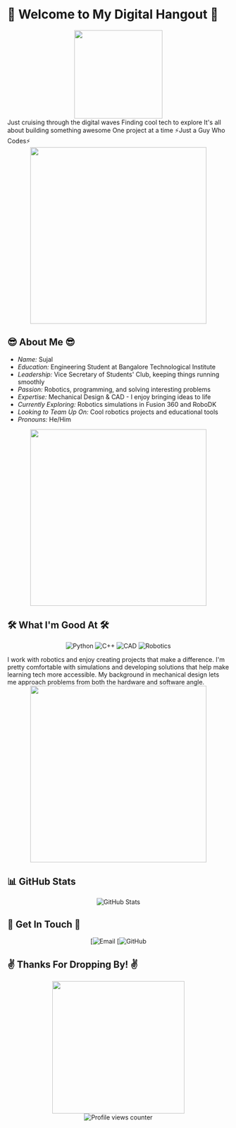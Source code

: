 
# 🤖 Welcome to My Digital Hangout 🤖

<div align="center">
 <img align="center" src="https://media.giphy.com/media/v1.Y2lkPTc5MGI3NjExZDRmNTg2NDdiMWM2NGJkNTU4MzdkZjA2NDQxYTk0YzMzOGMzMmZjNSZjdD1n/bGgsc5mWoryfgKBx1u/giphy.gif" width="200" height="200"/>
</div>
Just cruising through the digital waves
Finding cool tech to explore
It's all about building something awesome
One project at a time 
⚡Just a Guy Who Codes⚡


<div align="center">
  <img src="https://media.giphy.com/media/v1.Y2lkPTc5MGI3NjExYTgzN2RiNGQ4ZDYwZGJmZTA5MWI1MmRjYWQ5MzliZDgzY2M5Y2IzMiZjdD1n/CchzkJJ6UrQmQ/giphy.gif" width="400"/>
</div>

## 😎 About Me 😎

* *Name:* Sujal
* *Education:* Engineering Student at Bangalore Technological Institute
* *Leadership:* Vice Secretary of Students' Club, keeping things running smoothly
* *Passion:* Robotics, programming, and solving interesting problems
* *Expertise:* Mechanical Design & CAD - I enjoy bringing ideas to life
* *Currently Exploring:* Robotics simulations in Fusion 360 and RoboDK
* *Looking to Team Up On:* Cool robotics projects and educational tools
* *Pronouns:* He/Him

<div align="center">
  <img src="https://media.giphy.com/media/v1.Y2lkPTc5MGI3NjExNzM2ZGYxM2YzOWU2MmJiYWJlZWJmMWYzYzI3Y2M1YTVmODRiYjI5NyZjdD1n/0DYipdNqJ5n4GYATKL/giphy.gif" width="400"/>
</div>


## 🛠 What I'm Good At 🛠
<div align="center">
  
  ![Python](https://img.shields.io/badge/-Python-3776AB?style=for-the-badge&logo=Python&logoColor=white)
  ![C++](https://img.shields.io/badge/-C++-00599C?style=for-the-badge&logo=c%2B%2B&logoColor=white)
  ![CAD](https://img.shields.io/badge/-CAD-0696D7?style=for-the-badge&logo=autodesk&logoColor=white)
  ![Robotics](https://img.shields.io/badge/-Robotics-FF6B6B?style=for-the-badge&logo=probot&logoColor=white)

</div>
I work with robotics and enjoy creating projects that make a difference. I'm pretty comfortable with simulations and developing solutions that help make learning tech more accessible. My background in mechanical design lets me approach problems from both the hardware and software angle.

<div align="center">
  <img src="https://media.giphy.com/media/v1.Y2lkPTc5MGI3NjExNmRmNDEwYzA5YWU3MmQ5ZTJhMjNmNjljMDQ5MTRmYzc3YjA3NTYzZCZjdD1n/2IudUHdI075HL02Pkk/giphy.gif" width="400"/>
</div>


## 📊 GitHub Stats
<div align="center">
  <img src="https://github-readme-stats.vercel.app/api?username=Sujal861&show_icons=true&theme=tokyonight" alt="GitHub Stats" />
</div>


## 🤙 Get In Touch 🤙
<div align="center">
  
  [![Email]([mailto:sujalgupta@352gmail.com])
  [![GitHub]([https://github.com/Sujal861/Sujal861.git])
 
  
</div>

## ✌ Thanks For Dropping By! ✌
<div align="center">
  <img src="https://media.giphy.com/media/v1.Y2lkPTc5MGI3NjExYjQwMWE2MDlhZjNhNDMzNWIzMGZkZjEzYzJmMGJkZmI0ZGIxYmRiMSZjdD1n/iIqmM5tTjmpOB9mpbn/giphy.gif" width="300"/>
</div>


<!-- Profile views counter -->
<div align="center">
  <img src="https://komarev.com/ghpvc/?username=Sujal861&style=flat-square&color=blue" alt="Profile views counter"/>
</div>
